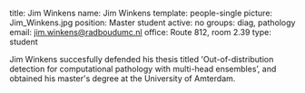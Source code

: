 title: Jim Winkens
name: Jim Winkens
template: people-single
picture: Jim_Winkens.jpg
position: Master student
active: no
groups: diag, pathology
email: jim.winkens@radboudumc.nl
office: Route 812, room 2.39
type: student

Jim Winkens succesfully defended his thesis titled 'Out-of-distribution detection for computational pathology with multi-head ensembles’, and obtained his master's degree at the University of Amterdam. 
